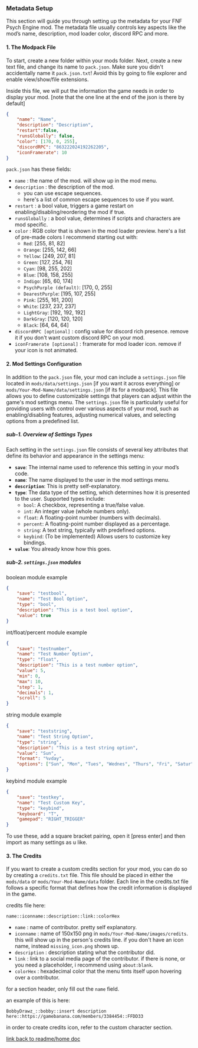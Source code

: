 ### Metadata Setup

This section will guide you through setting up the metadata for your FNF Psych Engine mod. The metadata file usually controls key aspects like the mod’s name, description, mod loader color, discord RPC and more.

#### 1. **The Modpack File**
To start, create a new folder within your mods folder. Next, create a new text file, and change its name to `pack.json`. Make sure you didn't accidentally name it `pack.json.txt`! Avoid this by going to file explorer and enable view/show/file extensions.

Inside this file, we will put the information the game needs in order to display your mod. [note that the one line at the end of the json is there by default]

```json
{
    "name": "Name",
    "description": "Description",
    "restart":false,
    "runsGlobally": false,
    "color": [170, 0, 255],
    "discordRPC": "863222024192262205",
    "iconFramerate": 10
}

```
`pack.json` has these fields:

- `name` : the name of the mod. will show up in the mod menu.
- `description` : the description of the mod.
  - you can use escape sequences.
  - here's a list of common escape sequences to use if you want.
- `restart` : a bool value, triggers a game restart on enabling/disabling/reordering the mod if true.
- `runsGlobally` : a bool value, determines if scripts and characters are mod specific.
- `color` : RGB color that is shown in the mod loader preview. here's a list of pre-made colors I recommend starting out with:
  - `Red`: [255, 81, 82]
  - `Orange`: [255, 142, 66]
  - `Yellow`: [249, 207, 81]
  - `Green`: [127, 254, 76]
  - `Cyan`: [98, 255, 202]
  - `Blue`: [108, 158, 255]
  - `Indigo`: [65, 60, 174]
  - `PsychPurple (default)`: [170, 0, 255]
  - `DearestPurple`: [195, 107, 255]
  - `Pink`: [255, 161, 200]
  - `White`: [237, 237, 237]
  - `LightGray`: [192, 192, 192]
  - `DarkGray`: [120, 120, 120]
  - `Black`: [64, 64, 64]
- `discordRPC [optional]` : config value for discord rich presence. remove it if you don't want custom discord RPC on your mod.
- `iconFramerate [optional]` : framerate for mod loader icon. remove if your icon is not animated.

#### 2. **Mod Settings Configuration**

In addition to the `pack.json` file, your mod can include a `settings.json` file located in `mods/data/settings.json` [if you want it across everything] or `mods/Your-Mod-Name/data/settings.json` [if its for a modpack]. This file allows you to define customizable settings that players can adjust within the game's mod settings menu. The `settings.json` file is particularly useful for providing users with control over various aspects of your mod, such as enabling/disabling features, adjusting numerical values, and selecting options from a predefined list.

##### sub-1. **Overview of Settings Types**

Each setting in the `settings.json` file consists of several key attributes that define its behavior and appearance in the settings menu:

- **`save`**: The internal name used to reference this setting in your mod’s code.
- **`name`**: The name displayed to the user in the mod settings menu.
- **`description`**: This is pretty self-explanatory.
- **`type`**: The data type of the setting, which determines how it is presented to the user. Supported types include:
  - `bool`: A checkbox, representing a true/false value.
  - `int`: An integer value (whole numbers only).
  - `float`: A floating-point number (numbers with decimals).
  - `percent`: A floating-point number displayed as a percentage.
  - `string`: A text string, typically with predefined options.
  - `keybind`: (To be implemented) Allows users to customize key bindings.
- **`value`**: You already know how this goes.

##### sub-2. **`settings.json` modules**

boolean module example

```json
{
    "save": "testbool",
    "name": "Test Bool Option",
    "type": "bool",
    "description": "This is a test bool option",
    "value": true
}
```

int/float/percent module example

```json
{
    "save": "testnumber",
    "name": "Test Number Option",
    "type": "float",
    "description": "This is a test number option",
    "value": 5,
    "min": 0,
    "max": 10,
    "step": 1,
    "decimals": 1,
    "scroll": 5
}
```

string module example

```json
{
    "save": "teststring",
    "name": "Test String Option",
    "type": "string",
    "description": "This is a test string option",
    "value": "Sun",
    "format": "%vday",
    "options": ["Sun", "Mon", "Tues", "Wednes", "Thurs", "Fri", "Satur"]
}
```

keybind module example

```json
{
    "save": "testkey",
    "name": "Test Custom Key",
    "type": "keybind",
    "keyboard": "T",
    "gamepad": "RIGHT_TRIGGER"
}
```
To use these, add a square bracket pairing, open it [press enter] and then import as many settings as u like.

#### 3. **The Credits**

If you want to create a custom credits section for your mod, you can do so by creating a `credits.txt` file. This file should be placed in either the `mods/data` or `mods/Your-Mod-Name/data` folder. Each line in the credits.txt file follows a specific format that defines how the credit information is displayed in the game.

credits file here:

```plaintext
name::iconname::description::link::colorHex
```

- `name` : name of contributor. pretty self explanatory.
- `iconname` : name of 150x150 png in `mods/Your-Mod-Name/images/credits`. this will show up in the person's credits line. if you don't have an icon name, instead `missing_icon.png` shows up.
- `description` : description stating what the contributor did.
- `link` : link to a social media page of the contributor. if there is none, or you need a placeholder, i recommend using `about:blank`.
- `colorHex` : hexadecimal color that the menu tints itself upon hovering over a contributor.

for a section header, only fill out the `name` field.

an example of this is here:

```plaintext
BobbyDrawz_::bobby::insert description here::https://gamebanana.com/members/3384454::FFDD33
```

in order to create credits icon, refer to the custom character section.

[link back to readme/home doc](https://github.com/BobbyDrawz/psych-engine-modding-docs-unofficial/new/main)
